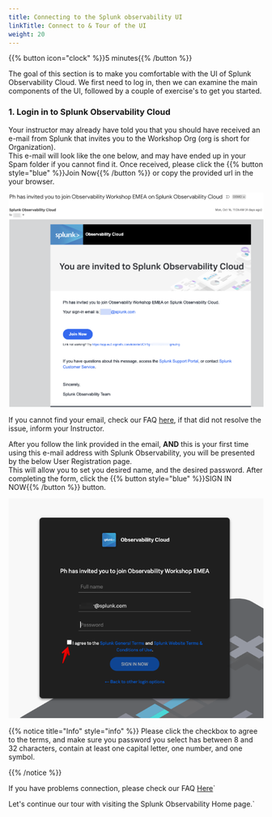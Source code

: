 ```yaml
---
title: Connecting to the Splunk observability UI
linkTitle: Connect to & Tour of the UI
weight: 20
---
```


{{% button icon="clock" %}}5 minutes{{% /button %}}

The goal of this section is to make you comfortable with the UI of Splunk Observability Cloud. We first need to log in, then we can examine the main components of the UI, followed by a couple of exercise's to get you started.

### 1. Login in to Splunk Observability Cloud

Your instructor may already have told you that you should have received an e-mail from Splunk that invites you to the Workshop Org (org is short for Organization).  
This e-mail will look like the one below, and may have ended up in your Spam folder if you cannot find it. Once received, please click the {{% button style="blue" %}}Join Now{{% /button %}} or copy the provided url in the your browser.

![email](images/invite-email.png?width=25vw)

If you cannot find your email, check our FAQ [here](99-login-faq), if that did not resolve the issue, inform your Instructor.

After  you follow the link provided in the email, **AND** this is your first time using this e-mail address with Splunk Observability, you will be presented by the below User Registration page.  
This will allow you to set you desired name, and the desired password. After completing the form, click the {{% button style="blue" %}}SIGN IN NOW{{% /button %}} button.

![User-Setup](images/enter-password.png?width=25vw)

{{% notice title="Info" style="info" %}}
Please click the checkbox to agree to the terms, and make sure you password you select has between 8 and 32 characters, contain at least one capital letter, one number, and one symbol.

{{% /notice %}}

If you have problems connection, please check our FAQ [Here](99-login-faq)`

Let's continue our tour with visiting the Splunk Observability Home page.`
